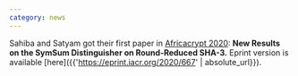 ```yaml
---
category: news
---
```


<!-- This was the **third** online meeting of the de.ci.phe.red LABS. 🤖 -->
<!-- --- -->
<!-- <img src="/assets/images/news1.jpg" height="150px" > -->
Sahiba and Satyam got their first paper in [Africacrypt 2020](http://africacrypt2020.org/): **New Results on the SymSum Distinguisher on Round-Reduced SHA-3.**  Eprint version is available [here]({{'https://eprint.iacr.org/2020/667' | absolute_url}}).
